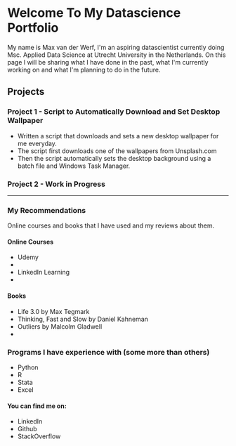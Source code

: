 # Welcome To My Datascience Portfolio

My name is Max van der Werf, I'm an aspiring datascientist currently doing Msc. Applied Data Science at Utrecht University in the Netherlands.
On this page I will be sharing what I have done in the past, what I'm currently working on and what I'm planning to do in the future. 

## Projects

### Project 1 - Script to Automatically Download and Set Desktop Wallpaper 
* Written a script that downloads and sets a new desktop wallpaper for me everyday.
* The script first downloads one of the wallpapers from Unsplash.com 
* Then the script automatically sets the desktop background using a batch file and Windows Task Manager.

### Project 2 - Work in Progress

______________________________________________________________________________________________________

### My Recommendations
Online courses and books that I have used and my reviews about them.

#### Online Courses
* Udemy
* 
* LinkedIn Learning
* 

#### Books
* Life 3.0 by Max Tegmark
* Thinking, Fast and Slow by Daniel Kahneman
* Outliers by Malcolm Gladwell
* 

### Programs I have experience with (some more than others)
* Python
* R
* Stata
* Excel

#### You can find me on:
* LinkedIn
* Github
* StackOverflow
